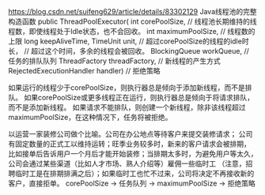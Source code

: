 https://blog.csdn.net/suifeng629/article/details/83302129
Java线程池的完整构造函数
public ThreadPoolExecutor(
  int corePoolSize, // 线程池长期维持的线程数，即使线程处于Idle状态，也不会回收。
  int maximumPoolSize, // 线程数的上限
  long keepAliveTime, TimeUnit unit, // 超过corePoolSize的线程的idle时长，
                                     // 超过这个时间，多余的线程会被回收。
  BlockingQueue<Runnable> workQueue, // 任务的排队队列
  ThreadFactory threadFactory, // 新线程的产生方式
  RejectedExecutionHandler handler) // 拒绝策略
  
  如果运行的线程少于corePoolSize，则执行器总是倾向于添加新线程，而不是排队。
  如果corePoolSize或更多线程正在运行，则执行器总是倾向于将请求排队，而不是添加新线程。
  如果请求不能排队，则创建一个新线程，除非该线程超过maximumPoolSize，在这种情况下，任务将被拒绝。
  
  以运营一家装修公司做个比喻。公司在办公地点等待客户来提交装修请求；
  公司有固定数量的正式工以维持运转；旺季业务较多时，新来的客户请求会被排期，
  比如接单后告诉用户一个月后才能开始装修；当排期太多时，为避免用户等太久，
  公司会通过某些渠道（比如人才市场、熟人介绍等）雇佣一些临时工
 （注意，招聘临时工是在排期排满之后）；如果临时工也忙不过来，公司将决定不再接收新的客户，直接拒单。
  corePoolSize -> 任务队列 -> maximumPoolSize -> 拒绝策略
